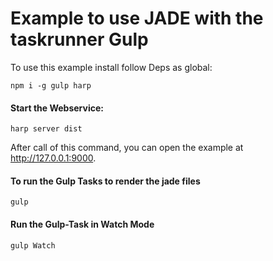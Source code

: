 # Example to use JADE with the taskrunner Gulp

To use this example install follow Deps as global:

```
npm i -g gulp harp
```

#### Start the Webservice:

````
harp server dist
````

After call of this command, you can open the example at http://127.0.0.1:9000.

#### To run the Gulp Tasks to render the jade files

````
gulp
````

#### Run the Gulp-Task in Watch Mode

````
gulp Watch
````
